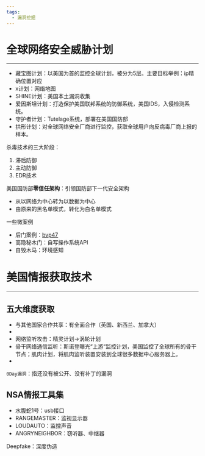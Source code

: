 ```yaml
---
tags:
  - 漏洞挖掘
---
```

# 全球网络安全威胁计划
----
- 藏宝图计划：以美国为首的监控全球计划，被分为5层。主要目标举例：ip精确位置对应
- x计划：网络地图
- SHINE计划：美国本土漏洞收集
- 爱因斯坦计划：打造保护美国联邦系统的防御系统，美国IDS，入侵检测系统。
- 守护者计划：Tutelage系统，部署在美国国防部
- 拱形计划：对全球网络安全厂商进行监控，获取全球用户向反病毒厂商上报的样本。

杀毒技术的三大阶段：
1. 滞后防御
2. 主动防御
3. EDR技术

美国国防部**零信任架构**：引领国防部下一代安全架构
- 从以网络为中心转为以数据为中心
- 由原来的黑名单模式，转化为白名单模式

一些微案例
- 后门案例：[bvp47](https://www.pangulab.cn/files/The_Bvp47_a_top-tier_backdoor_of_us_nsa_equation_group.zh-cn.pdf)
- 高隐秘木门：自写操作系统API
- 自毁木马：环境感知

# 美国情报获取技术
-----
## 五大维度获取
- 与其他国家合作共享：有全面合作（英国、新西兰、加拿大）
- 
- 网络监听攻击：精灵计划->涡轮计划
- 骨干网络通信监听：斯诺登曝光“上游“监控计划，美国监控了全球所有的骨干节点；肌肉计划，将肌肉监听装置安装到全球很多数据中心服务器上。
- 

`0Day漏洞`：指还没有被公开、没有补丁的漏洞


## NSA情报工具集
- 水腹蛇1号：usb接口
- RANGEMASTER：监视显示器
- LOUDAUTO：监控声音
- ANGRYNEIGHBOR：窃听器、中继器

Deepfake：深度伪造

